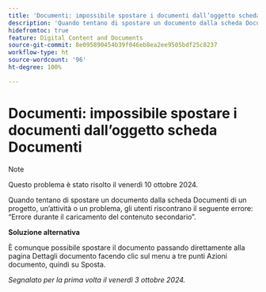 ```yaml
---
title: 'Documenti: impossibile spostare i documenti dall’oggetto scheda Documenti'
description: 'Quando tentano di spostare un documento dalla scheda Documenti di un progetto, un’attività o un problema, gli utenti riscontrano il seguente errore: errore durante il caricamento del contenuto secondario.'
hidefromtoc: true
feature: Digital Content and Documents
source-git-commit: 8e095890454b39f046eb8ea2ee9505bdf25c8237
workflow-type: ht
source-wordcount: '96'
ht-degree: 100%

---
```


# Documenti: impossibile spostare i documenti dall’oggetto scheda Documenti

>[!NOTE]
>
>Questo problema è stato risolto il venerdì 10 ottobre 2024.

Quando tentano di spostare un documento dalla scheda Documenti di un progetto, un’attività o un problema, gli utenti riscontrano il seguente errore: “Errore durante il caricamento del contenuto secondario”.

**Soluzione alternativa**

È comunque possibile spostare il documento passando direttamente alla pagina Dettagli documento facendo clic sul menu a tre punti Azioni documento, quindi su Sposta.

_Segnalato per la prima volta il venerdì 3 ottobre 2024._
